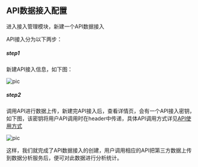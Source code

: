 ## API数据接入配置
 
进入接入管理模块，新建一个API数据接入

API接入分为以下两步：
    
##### step1
新建API接入信息，如下图：
    
![pic](/images/data/collect6.png)
    
##### step2
调用API进行数据上传，新建完API接入后，查看详情页，会有一个API接入密钥，如下图，该密钥将用户API调用时在header中传递，具体API调用方式详见[API使用方式](/book/apiExample/apiExample.md)
    
![pic](/images/data/collect7.png)
    
这样，我们就完成了API数据接入的创建，用户调用相应的API把第三方数据上传到数据分析服务后，便可对此数据进行分析统计。
    
